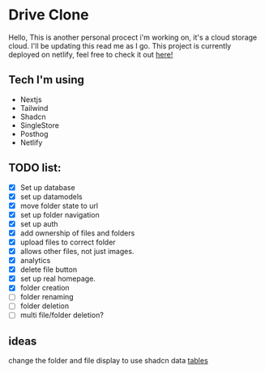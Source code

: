 # Drive Clone

Hello, This is another personal procect i'm working on, it's a cloud storage cloud. I'll be updating this read me as I go.
This project is currently deployed on netlify, feel free to check it out [here!](https://subtle-chimera-ebfe30.netlify.app/)

## Tech I'm using

- Nextjs
- Tailwind
- Shadcn
- SingleStore
- Posthog
- Netlify

## TODO list:

- [x] Set up database
- [x] set up datamodels
- [x] move folder state to url
- [x] set up folder navigation
- [x] set up auth
- [x] add ownership of files and folders
- [x] upload files to correct folder
- [x] allows other files, not just images.
- [x] analytics
- [x] delete file button
- [x] set up real homepage.
- [x] folder creation
- [ ] folder renaming
- [ ] folder deletion
- [ ] multi file/folder deletion?

## ideas

change the folder and file display to use shadcn data [tables](https://ui.shadcn.com/docs/components/data-table)
